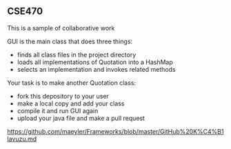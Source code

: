 ## CSE470

This is a sample of collaborative work

GUI is the main class that does three things:
* finds all class files in the project directory
* loads all implementations of Quotation into a HashMap
* selects an implementation and invokes related methods

Your task is to make another Quotation class:
* fork this depository to your user
* make a local copy and add your class
* compile it and run GUI again
* upload your java file and make a pull request

https://github.com/maeyler/Frameworks/blob/master/GitHub%20K%C4%B1lavuzu.md
